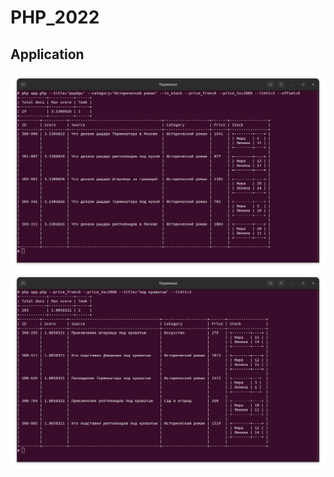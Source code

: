 # PHP_2022

## Application
![Application](./docs/images/example_1.png)
![Application](./docs/images/example_2.png)